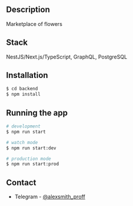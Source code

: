 ## Description
Marketplace of flowers 

## Stack
NestJS/Next.js/TypeScript, GraphQL, PostgreSQL

## Installation

```bash
$ cd backend
$ npm install
```

## Running the app

```bash
# development
$ npm run start

# watch mode
$ npm run start:dev

# production mode
$ npm run start:prod
```

## Contact

- Telegram - [@alexsmith_proff](http://t.me/@alexsmith_proff)
